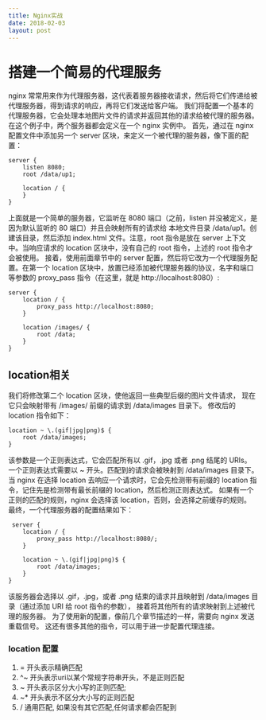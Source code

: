 ```yaml
---
title: Nginx实战
date: 2018-02-03
layout: post
---
```


# 搭建一个简易的代理服务
nginx 常常用来作为代理服务器，这代表着服务器接收请求，然后将它们传递给被代理服务器，得到请求的响应，再将它们发送给客户端。 我们将配置一个基本的代理服务器，它会处理本地图片文件的请求并返回其他的请求给被代理的服务器。在这个例子中，两个服务器都会定义在一个 nginx 实例中。 首先，通过在 nginx 配置文件中添加另一个 server 区块，来定义一个被代理的服务器，像下面的配置：
```
server {
    listen 8080;
    root /data/up1;

    location / {
    }
}
```
<!-- more --> 


上面就是一个简单的服务器，它监听在 8080 端口（之前，listen 并没被定义，是因为默认监听的 80 端口）并且会映射所有的请求给 本地文件目录 /data/up1。创建该目录，然后添加 index.html 文件。注意，root 指令是放在 server 上下文中。当响应请求的 location 区块中，没有自己的 root 指令，上述的 root 指令才会被使用。 接着，使用前面章节中的 server 配置，然后将它改为一个代理服务配置。在第一个 location 区块中，放置已经添加被代理服务器的协议，名字和端口等参数的 proxy_pass 指令（在这里，就是 http://localhost:8080）:
```
server {
    location / {
        proxy_pass http://localhost:8080;
    }

    location /images/ {
        root /data;
    }
}
```
## location相关

我们将修改第二个 location 区块，使他返回一些典型后缀的图片文件请求，
现在它只会映射带有 /images/ 前缀的请求到 /data/images 目录下。
修改后的 location 指令如下：

```
location ~ \.(gif|jpg|png)$ {
    root /data/images;
}
```
该参数是一个正则表达式，它会匹配所有以 .gif，.jpg 或者 .png 结尾的 URIs。
一个正则表达式需要以 ~ 开头。匹配到的请求会被映射到 /data/images 目录下。
 当 nginx 在选择 location 去响应一个请求时，它会先检测带有前缀的 location 指令，记住先是检测带有最长前缀的 location，然后检测正则表达式。
 如果有一个正则的匹配的规则，nginx 会选择该 location，否则，会选择之前缓存的规则。 最终，一个代理服务器的配置结果如下：
```
 server {
    location / {
        proxy_pass http://localhost:8080/;
    }

    location ~ \.(gif|jpg|png)$ {
        root /data/images;
    }
}
```

该服务器会选择以 .gif，.jpg，或者 .png 结束的请求并且映射到 /data/images 目录（通过添加 URI 给 root 指令的参数），
接着将其他所有的请求映射到上述被代理的服务器。 为了使用新的配置，像前几个章节描述的一样，需要向 nginx 发送重载信号。
 这还有很多其他的指令，可以用于进一步配置代理连接。



  ### location 配置
 1. = 开头表示精确匹配
 2. ^~ 开头表示uri以某个常规字符串开头，不是正则匹配
 3. ~ 开头表示区分大小写的正则匹配;
 4. ~* 开头表示不区分大小写的正则匹配
 5. / 通用匹配, 如果没有其它匹配,任何请求都会匹配到
